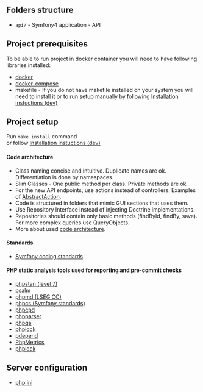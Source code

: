 ## Folders structure
  * `api/` - Symfony4 application - API
    
## Project prerequisites
  To be able to run project in docker container you will need to have following libraries installed:
  - [docker](https://docs.docker.com/engine/install/)     
  - [docker-compose](https://docs.docker.com/compose/install/)     
  - makefile - If you do not have makefile installed on your system you will need to install it or to run setup manually by following [Installation instuctions (dev)](api/docs/installation-instuctions-development.md)

## Project setup
  Run ```make install``` command   
  or follow [Installation instuctions (dev)](api/docs/installation-instuctions-development.md)
 
#### Code architecture
  * Class naming concise and intuitive. Duplicate names are ok. Differentiation is done by namespaces. 
  * Slim Classes - One public method per class. Private methods are ok.
  * For the new API endpoints, use actions instead of controllers. Examples of [AbstractAction](api/src/Utils/AbstractAction.php).
  * Code is structured in folders that mimic GUI sections that uses them.
  * Use Repository Interface instead of injecting Doctrine implementations.
  * Repositories should contain only basic methods (findById, findBy, save). For more complex queries use QueryObjects.
  * More about used [code architecture](api/docs/architecture.md).

#### Standards
  * [Symfony coding standards](http://symfony.com/doc/master/contributing/code/standards.html)

#### PHP static analysis tools used for reporting and pre-commit checks
  * [phpstan (level 7)](https://github.com/phpstan/phpstan)
  * [psalm](https://github.com/vimeo/psalm)
  * [phpmd (LSEG CC)](https://github.com/nikic/PHP-Parser)
  * [phpcs (Symfony standards)](https://github.com/squizlabs/PHP_CodeSniffer)
  * [phpcpd](https://github.com/sebastianbergmann/phpcpd)
  * [phpparser](https://github.com/nikic/PHP-Parser)
  * [phpqa](http://symfony.com/doc/master/contributing/code/standards.html)
  * [phplock](https://github.com/sebastianbergmann/phploc)
  * [pdepend](https://github.com/pdepend/pdepend)
  * [PhpMetrics](https://github.com/phpmetrics/PhpMetrics)
  * [phplock](https://github.com/sebastianbergmann/phploc)

## Server configuration
  * [php.ini](api/docs/configuration/php.ini)
